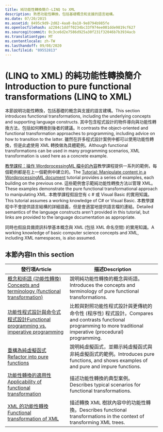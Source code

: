 ```yaml
---
title: 純功能性轉換簡介-LINQ to XML
description: 熟悉功能性轉換，包括基礎概念和支援的語言結構。
ms.date: 07/20/2015
ms.assetid: 8495c9d9-2d02-4aa0-8a10-9e8794b985fe
ms.openlocfilehash: a2284c1ddff0234bc33f974ee001dde9819cf627
ms.sourcegitcommit: 0c3ce6d2e7586d925a30f231f32046b7b3934acb
ms.translationtype: MT
ms.contentlocale: zh-TW
ms.lasthandoff: 09/08/2020
ms.locfileid: "89552813"
---
```

# <a name="introduction-to-pure-functional-transformations-linq-to-xml"></a><span data-ttu-id="0fe7d-103"> (LINQ to XML) 的純功能性轉換簡介</span><span class="sxs-lookup"><span data-stu-id="0fe7d-103">Introduction to pure functional transformations (LINQ to XML)</span></span>

<span data-ttu-id="0fe7d-104">本節說明功能性轉換，包括基礎的概念與支援的語言建構。</span><span class="sxs-lookup"><span data-stu-id="0fe7d-104">This section introduces functional transformations, including the underlying concepts and supporting language constructs.</span></span> <span data-ttu-id="0fe7d-105">其中包含程式設計的物件導向與功能性轉換方法，包括如何轉換到後者的建議。</span><span class="sxs-lookup"><span data-stu-id="0fe7d-105">It contrasts the object-oriented and functional transformation approaches to programming, including advice on how to transition to the latter.</span></span> <span data-ttu-id="0fe7d-106">雖然在許多程式設計案例中都可以使用功能性轉換，但是此處使用 XML 轉換做為具體範例。</span><span class="sxs-lookup"><span data-stu-id="0fe7d-106">Although functional transformations can be used in many programming scenarios, XML transformation is used here as a concrete example.</span></span>

 <span data-ttu-id="0fe7d-107">[教學課程：操作 WordprocessingML 檔中的內容](xml-shape-wordprocessingml-documents.md)教學課程提供一系列的範例，每個範例都是在上一個範例中建立的。</span><span class="sxs-lookup"><span data-stu-id="0fe7d-107">The [Tutorial: Manipulate content in a WordprocessingML document](xml-shape-wordprocessingml-documents.md) tutorial provides a series of examples, each building on the previous one.</span></span> <span data-ttu-id="0fe7d-108">這些範例會示範純功能性轉換方法以管理 XML。</span><span class="sxs-lookup"><span data-stu-id="0fe7d-108">These examples demonstrate the pure functional transformational approach to manipulating XML.</span></span> <span data-ttu-id="0fe7d-109">本教學課程假設您有 c # 或 Visual Basic 的實用知識。</span><span class="sxs-lookup"><span data-stu-id="0fe7d-109">This tutorial assumes a working knowledge of C# or Visual Basic.</span></span> <span data-ttu-id="0fe7d-110">本教學課程中不會提供語言結構的詳細語義，但是會適當地提供語言檔的連結。</span><span class="sxs-lookup"><span data-stu-id="0fe7d-110">Detailed semantics of the language constructs aren't provided in this tutorial, but links are provided to the language documentation as appropriate.</span></span>

 <span data-ttu-id="0fe7d-111">同時也假設具備資訊科學基本概念與 XML (包括 XML 命名空間) 的實用知識。</span><span class="sxs-lookup"><span data-stu-id="0fe7d-111">A working knowledge of basic computer science concepts and XML, including XML namespaces, is also assumed.</span></span>

## <a name="in-this-section"></a><span data-ttu-id="0fe7d-112">本節內容</span><span class="sxs-lookup"><span data-stu-id="0fe7d-112">In this section</span></span>

|<span data-ttu-id="0fe7d-113">發行項</span><span class="sxs-lookup"><span data-stu-id="0fe7d-113">Article</span></span>|<span data-ttu-id="0fe7d-114">描述</span><span class="sxs-lookup"><span data-stu-id="0fe7d-114">Description</span></span>|
|-----------|-----------------|
|[<span data-ttu-id="0fe7d-115">概念和術語 (功能性轉換) </span><span class="sxs-lookup"><span data-stu-id="0fe7d-115">Concepts and terminology (functional transformation)</span></span>](concepts-terminology-functional-transformation.md)|<span data-ttu-id="0fe7d-116">說明純功能性轉換的概念與術語。</span><span class="sxs-lookup"><span data-stu-id="0fe7d-116">Introduces the concepts and terminology of pure functional transformations.</span></span>|
|[<span data-ttu-id="0fe7d-117">功能性程式設計與命令式程式設計</span><span class="sxs-lookup"><span data-stu-id="0fe7d-117">Functional programming vs. imperative programming</span></span>](functional-vs-imperative-programming.md)|<span data-ttu-id="0fe7d-118">比較與對照功能性程式設計與更傳統的命令性 (程序性) 程式設計。</span><span class="sxs-lookup"><span data-stu-id="0fe7d-118">Compares and contrasts functional programming to more traditional imperative (procedural) programming.</span></span>|
|[<span data-ttu-id="0fe7d-119">重構為純虛擬函式</span><span class="sxs-lookup"><span data-stu-id="0fe7d-119">Refactor into pure functions</span></span>](refactor-pure-functions.md)|<span data-ttu-id="0fe7d-120">說明純虛擬函式，並顯示純虛擬函式與非純虛擬函式的範例。</span><span class="sxs-lookup"><span data-stu-id="0fe7d-120">Introduces pure functions, and shows examples of and pure and impure functions.</span></span>|
|[<span data-ttu-id="0fe7d-121">功能性轉換的適用性</span><span class="sxs-lookup"><span data-stu-id="0fe7d-121">Applicability of functional transformation</span></span>](applicability-functional-transformation.md)|<span data-ttu-id="0fe7d-122">描述功能性轉換的典型案例。</span><span class="sxs-lookup"><span data-stu-id="0fe7d-122">Describes typical scenarios for functional transformations.</span></span>|
|[<span data-ttu-id="0fe7d-123">XML 的功能性轉換</span><span class="sxs-lookup"><span data-stu-id="0fe7d-123">Functional transformation of XML</span></span>](functional-transformation-xml.md)|<span data-ttu-id="0fe7d-124">描述轉換 XML 樹狀內容中的功能性轉換。</span><span class="sxs-lookup"><span data-stu-id="0fe7d-124">Describes functional transformations in the context of transforming XML trees.</span></span>|

